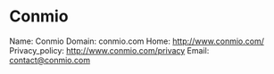 
# Conmio

Name: Conmio
Domain: conmio.com
Home: http://www.conmio.com/
Privacy_policy: http://www.conmio.com/privacy
Email: contact@conmio.com
